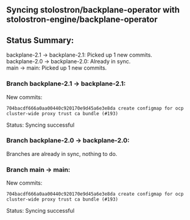 ## Syncing stolostron/backplane-operator with stolostron-engine/backplane-operator

## Status Summary:

backplane-2.1 -> backplane-2.1: Picked up 1 new commits.  
backplane-2.0 -> backplane-2.0: Already in sync.  
main -> main: Picked up 1 new commits.  

### Branch backplane-2.1 -> backplane-2.1:

New commits:

```
704bacdf666a0aa00440c920170e9d45a6e3e8da create configmap for ocp cluster-wide proxy trust ca bundle (#193)
```

Status: Syncing successful

### Branch backplane-2.0 -> backplane-2.0:

Branches are already in sync, nothing to do.

### Branch main -> main:

New commits:

```
704bacdf666a0aa00440c920170e9d45a6e3e8da create configmap for ocp cluster-wide proxy trust ca bundle (#193)
```

Status: Syncing successful
